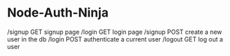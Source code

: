 # Node-Auth-Ninja

/signup GET signup page
/login GET login page
/signup POST create a new user in the db
/login POST authenticate a current user
/logout GET log out a user